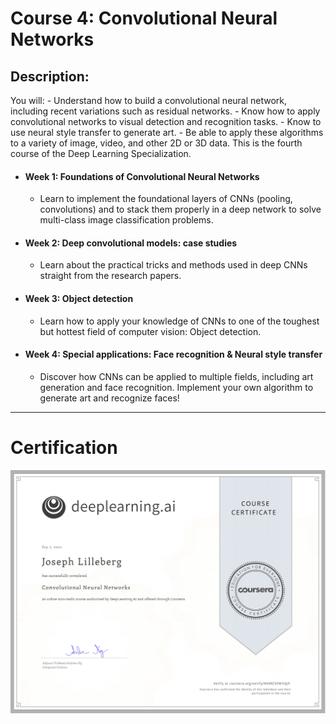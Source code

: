 # Course 4: Convolutional Neural Networks

## Description:
You will: - Understand how to build a convolutional neural network, including recent variations such as residual networks. - Know how to apply convolutional networks to visual detection and recognition tasks. - Know to use neural style transfer to generate art. - Be able to apply these algorithms to a variety of image, video, and other 2D or 3D data. This is the fourth course of the Deep Learning Specialization.

- #### Week 1: Foundations of Convolutional Neural Networks
	- Learn to implement the foundational layers of CNNs (pooling, convolutions) and to stack them properly in a deep network to solve multi-class image classification problems.
- #### Week 2: Deep convolutional models: case studies
	- Learn about the practical tricks and methods used in deep CNNs straight from the research papers.
- #### Week 3: Object detection
	- Learn how to apply your knowledge of CNNs to one of the toughest but hottest field of computer vision: Object detection.
- #### Week 4: Special applications: Face recognition & Neural style transfer
	- Discover how CNNs can be applied to multiple fields, including art generation and face recognition. Implement your own algorithm to generate art and recognize faces!

---

# Certification
<p align="center">
  <img src="../Deep Learning Certification Images/Courses/Convolutional_Neural_Networks.jpg" | width=800 />
</p>
